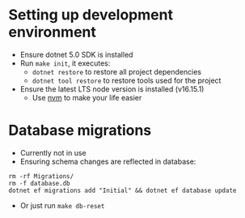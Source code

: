 # Setting up development environment
- Ensure dotnet 5.0 SDK is installed
- Run `make init`, it executes:
    - `dotnet restore` to restore all project dependencies
    - `dotnet tool restore` to restore tools used for the project
- Ensure the latest LTS node version is installed (v16.15.1)
    - Use [nvm](https://github.com/nvm-sh/nvm) to make your life easier

# Database migrations
- Currently not in use
- Ensuring schema changes are reflected in database:
```
rm -rf Migrations/
rm -f database.db
dotnet ef migrations add "Initial" && dotnet ef database update 
```
- Or just run `make db-reset`
